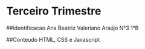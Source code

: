 # Terceiro Trimestre 
##identificacao
Ana Beatriz Valeriano Araújo N°3 1°B

##Conteudo
HTML, CSS e Javascript
